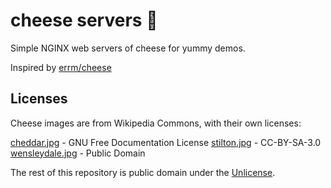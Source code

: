 # cheese servers 🧀

Simple NGINX web servers of cheese for yummy demos.

Inspired by [errm/cheese](https://hub.docker.com/r/errm/cheese/tags/)

## Licenses

Cheese images are from Wikipedia Commons, with their own licenses:

[cheddar.jpg](https://commons.wikimedia.org/wiki/File:Somerset-Cheddar.jpg) - GNU Free Documentation License
[stilton.jpg](https://commons.wikimedia.org/wiki/File:Stilton_Cheese_02.png) - CC-BY-SA-3.0
[wensleydale.jpg](https://commons.wikimedia.org/wiki/File:Wensleydale_cheese_2.jpg) - Public Domain

The rest of this repository is public domain under the [Unlicense](https://unlicense.org).